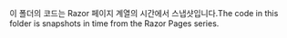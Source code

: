 <span data-ttu-id="db5bf-101">이 폴더의 코드는 Razor 페이지 계열의 시간에서 스냅샷입니다.</span><span class="sxs-lookup"><span data-stu-id="db5bf-101">The code in this folder is snapshots in time from the Razor Pages series.</span></span>
